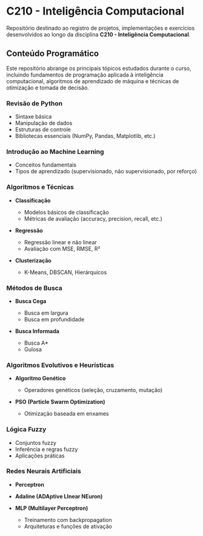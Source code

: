# C210 - Inteligência Computacional

Repositório destinado ao registro de projetos, implementações e exercícios desenvolvidos ao longo da disciplina **C210 - Inteligência Computacional**.

## Conteúdo Programático

Este repositório abrange os principais tópicos estudados durante o curso, incluindo fundamentos de programação aplicada à inteligência computacional, algoritmos de aprendizado de máquina e técnicas de otimização e tomada de decisão.

### Revisão de Python

* Sintaxe básica
* Manipulação de dados
* Estruturas de controle
* Bibliotecas essenciais (NumPy, Pandas, Matplotlib, etc.)

### Introdução ao Machine Learning

* Conceitos fundamentais
* Tipos de aprendizado (supervisionado, não supervisionado, por reforço)

### Algoritmos e Técnicas

* **Classificação**

  * Modelos básicos de classificação
  * Métricas de avaliação (accuracy, precision, recall, etc.)
* **Regressão**

  * Regressão linear e não linear
  * Avaliação com MSE, RMSE, R²
* **Clusterização**

  * K-Means, DBSCAN, Hierárquicos

### Métodos de Busca

* **Busca Cega**

  * Busca em largura
  * Busca em profundidade
* **Busca Informada**

  * Busca A\*
  * Gulosa

### Algoritmos Evolutivos e Heurísticas

* **Algoritmo Genético**

  * Operadores genéticos (seleção, cruzamento, mutação)
* **PSO (Particle Swarm Optimization)**

  * Otimização baseada em enxames

### Lógica Fuzzy

* Conjuntos fuzzy
* Inferência e regras fuzzy
* Aplicações práticas

### Redes Neurais Artificiais

* **Perceptron**
* **Adaline (ADAptive LInear NEuron)**
* **MLP (Multilayer Perceptron)**

  * Treinamento com backpropagation
  * Arquiteturas e funções de ativação
